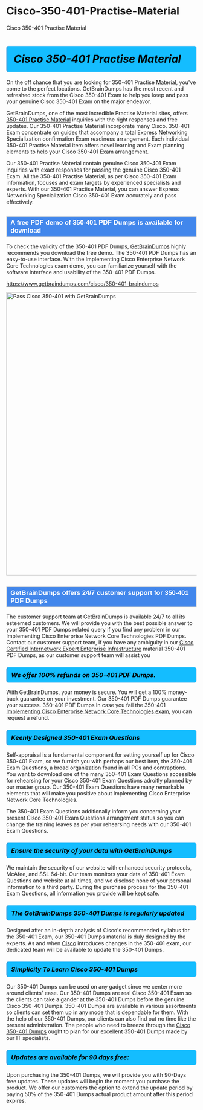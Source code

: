 # Cisco-350-401-Practise-Material
Cisco 350-401 Practise Material
<h1><strong><span style="display: block; color: #000000; background: #14BDFF; border: 0.5px solid #AED6F1; border-left: 3px solid #3498DB; padding: .6em; border-radius: 6px;">                     <em>Cisco 350-401 <span class="exam_variation">Practise Material</span> </em>                </span></strong>            </h1>                        <p>On the off chance that you are looking for 350-401 <span class="exam_variation">Practise Material</span>, you've come to the perfect locations.             GetBrainDumps has the most recent and refreshed stock from the Cisco 350-401 Exam to help you keep and pass your genuine Cisco 350-401 Exam on the major endeavor.</p>                        <p>GetBrainDumps, one of the most incredible <span class="exam_variation">Practise Material</span> sites, offers <a href="https://www.getbraindumps.com/cisco/350-401-braindumps">350-401 <span class="exam_variation">Practise Material</span></a> inquiries with the right responses and free updates. Our 350-401 <span class="exam_variation">Practise Material</span> incorporate             many Cisco. 350-401 Exam concentrate on guides that accompany a total Express Networking Specialization confirmation Exam readiness arrangement. Each individual             350-401 <span class="exam_variation">Practise Material</span> item offers novel learning and Exam planning elements to help your Cisco 350-401 Exam arrangement.</p>                        <p>Our 350-401 <span class="exam_variation">Practise Material</span> contain genuine Cisco 350-401 Exam inquiries with exact responses for passing the genuine Cisco 350-401 Exam. All the 350-401 <span class="exam_variation">Practise Material</span>,             as per Cisco 350-401 Exam information, focuses and exam targets by experienced specialists and experts. With our 350-401 <span class="exam_variation">Practise Material</span>, you can answer             Express Networking Specialization Cisco 350-401 Exam accurately and pass effectively.</p>                        <h2 style="background: #4287ec; border: 1px solid #cccccc; padding: 5px 10px;">                <span style="color: #ffffff;">                    <span style="font-size: 11pt;">                        <span style="line-height: normal;">                            <span style="font-family: Calibri,sans-serif;">                                <strong>                                    <span style="font-size: 13.0pt;">A free PDF demo of 350-401 <span class="exam_variation2">PDF Dumps</span> is available for download</span>                                </strong>                            </span>                        </span>                    </span>                </span>            </h2>                        <p>To check the validity of the 350-401 <span class="exam_variation2">PDF Dumps</span>, <a href="https://www.getbraindumps.com/">GetBrainDumps</a> highly recommends you download the free demo. The 350-401 <span class="exam_variation2">PDF Dumps</span> has an easy-to-use interface.             With the Implementing Cisco Enterprise Network Core Technologies exam demo, you can familiarize yourself with the software interface and usability of the 350-401 <span class="exam_variation2">PDF Dumps</span>.</p>                        <p><a href="https://www.getbraindumps.com/cisco/350-401-braindumps">https://www.getbraindumps.com/cisco/350-401-braindumps</a></p>                        <p><a href="https://www.getbraindumps.com/"><img src="https://www.getbraindumps.com/images/get-updated-exam-questions-with-discount-getbraindumps.jpg" class="postImage" alt="Pass Cisco 350-401 with GetBrainDumps" width="750"></a></p>                            <h2 style="background: #4287ec; border: 1px solid #cccccc; padding: 5px 10px;">                <span style="color: #ffffff;">                    <span style="font-size: 11pt;">                        <span style="line-height: normal;">                            <span style="font-family: Calibri,sans-serif;">                                <strong>                                    <span style="font-size: 13.0pt;">GetBrainDumps offers 24/7 customer support for 350-401 <span class="exam_variation2">PDF Dumps</span> </span>                                </strong>                            </span>                        </span>                    </span>                </span>            </h2>                        <p>The customer support team at GetBrainDumps is available 24/7 to all its esteemed customers. We will provide you with the best possible answer to your 350-401 <span class="exam_variation2">PDF Dumps</span>            related query if you find any problem in our Implementing Cisco Enterprise Network Core Technologies <span class="exam_variation2">PDF Dumps</span>. Contact our customer support team, if you have any ambiguity in             our <a href="https://www.getbraindumps.com/cisco/ccie-enterprise-infrastructure-braindumps.html">Cisco Certified Internetwork Expert Enterprise Infrastructure</a> material 350-401 <span class="exam_variation2">PDF Dumps</span>, as our customer support team will assist you</p>                        <h3>                <strong>                    <span style="display: block; color: #000000; background: #14BDFF; border: 0.5px solid #AED6F1; border-left: 3px solid #3498DB; padding: .6em; border-radius: 6px;">                        <em>We offer 100% refunds on 350-401 <span class="exam_variation2">PDF Dumps</span>.</em>                    </span>                </strong>            </h3>                        <p>With GetBrainDumps, your money is secure. You will get a 100% money-back guarantee on your investment. Our 350-401 <span class="exam_variation2">PDF Dumps</span> guarantee your success.             350-401 <span class="exam_variation2">PDF Dumps</span> In case you fail the 350-401 <a href="https://www.getbraindumps.com/cisco/350-401-braindumps">Implementing Cisco Enterprise Network Core Technologies exam</a>, you can request a refund.</p>                        <h3>                <strong>                    <span style="display: block; color: #000000; background: #14BDFF; border: 0.5px solid #AED6F1; border-left: 3px solid #3498DB; padding: .6em; border-radius: 6px;">                        <em>Keenly Designed 350-401 <span class="exam_variation3">Exam Questions</span></em>                    </span>                </strong>            </h3>                        <p>Self-appraisal is a fundamental component for setting yourself up for Cisco 350-401 Exam, so we furnish you with perhaps our best item, the 350-401 <span class="exam_variation3">Exam Questions</span>,             a broad organization found in all PCs and contraptions. You want to download one of the many 350-401 <span class="exam_variation3">Exam Questions</span> accessible for rehearsing for your             Cisco 350-401 <span class="exam_variation3">Exam Questions</span> adroitly planned by our master group. Our 350-401 <span class="exam_variation3">Exam Questions</span> have many remarkable elements that will make you             positive about Implementing Cisco Enterprise Network Core Technologies.</p>                        <p>The 350-401 <span class="exam_variation3">Exam Questions</span> additionally inform you concerning your present Cisco 350-401 <span class="exam_variation3">Exam Questions</span> arrangement status so you can change the training             leaves as per your rehearsing needs with our 350-401 <span class="exam_variation3">Exam Questions</span>.</p>                        <h3>                <strong>                    <span style="display: block; color: #000000; background: #14BDFF; border: 0.5px solid #AED6F1; border-left: 3px solid #3498DB; padding: .6em; border-radius: 6px;">                        <em>Ensure the security of your data with GetBrainDumps </em>                    </span>                </strong>            </h3>                        <p>We maintain the security of our website with enhanced security protocols, McAfee, and SSL 64-bit. Our team monitors your data of 350-401 <span class="exam_variation3">Exam Questions</span> and website at all times,             and we disclose none of your personal information to a third party. During the purchase process for the 350-401 <span class="exam_variation3">Exam Questions</span>, all information you provide will be kept safe.</p>                        <h3>                <strong>                    <span style="display: block; color: #000000; background: #14BDFF; border: 0.5px solid #AED6F1; border-left: 3px solid #3498DB; padding: .6em; border-radius: 6px;">                        <em>The GetBrainDumps 350-401 <span class="exam_variation4">Dumps</span> is regularly updated </em>                    </span>                </strong>            </h3>                        <p>Designed after an in-depth analysis of Cisco's recommended syllabus for the 350-401 Exam, our 350-401 <span class="exam_variation4">Dumps</span> material is duly designed by the experts.             As and when <a href="https://www.getbraindumps.com/cisco-braindumps.html">Cisco</a> introduces changes in the 350-401 exam, our dedicated team will be available to update the 350-401 <span class="exam_variation4">Dumps</span>.</p>                        <h3>                <strong>                    <span style="display: block; color: #000000; background: #14BDFF; border: 0.5px solid #AED6F1; border-left: 3px solid #3498DB; padding: .6em; border-radius: 6px;">                        <em>Simplicity To Learn Cisco 350-401 <span class="exam_variation4">Dumps</span></em>                    </span>                </strong>            </h3>                        <p>Our 350-401 <span class="exam_variation4">Dumps</span> can be used on any gadget since we center more around clients' ease. Our 350-401 <span class="exam_variation4">Dumps</span> are real Cisco 350-401 Exam             so the clients can take a gander at the 350-401 <span class="exam_variation4">Dumps</span> before the genuine Cisco 350-401 <span class="exam_variation4">Dumps</span>. 350-401 <span class="exam_variation4">Dumps</span> are available in various assortments             so clients can set them up in any mode that is dependable for them. With the help of our 350-401 <span class="exam_variation4">Dumps</span>, our clients can also find out no time like the present administration.             The people who need to breeze through the <a href="https://www.getbraindumps.com/cisco/350-401-braindumps">Cisco 350-401 <span class="exam_variation4">Dumps</span></a> ought to plan for our excellent 350-401 <span class="exam_variation4">Dumps</span> made by our IT specialists.</p>                        <h3>                <strong>                    <span style="display: block; color: #000000; background: #14BDFF; border: 0.5px solid #AED6F1; border-left: 3px solid #3498DB; padding: .6em; border-radius: 6px;">                        <em>Updates are available for 90 days free:</em>                    </span>                </strong>            </h3>                        <p>Upon purchasing the 350-401 <span class="exam_variation4">Dumps</span>, we will provide you with 90-Days free updates. These updates will begin the moment you purchase the product.             We offer our customers the option to extend the update period by paying 50% of the 350-401 <span class="exam_variation4">Dumps</span> actual product amount after this period expires.</p>                    
